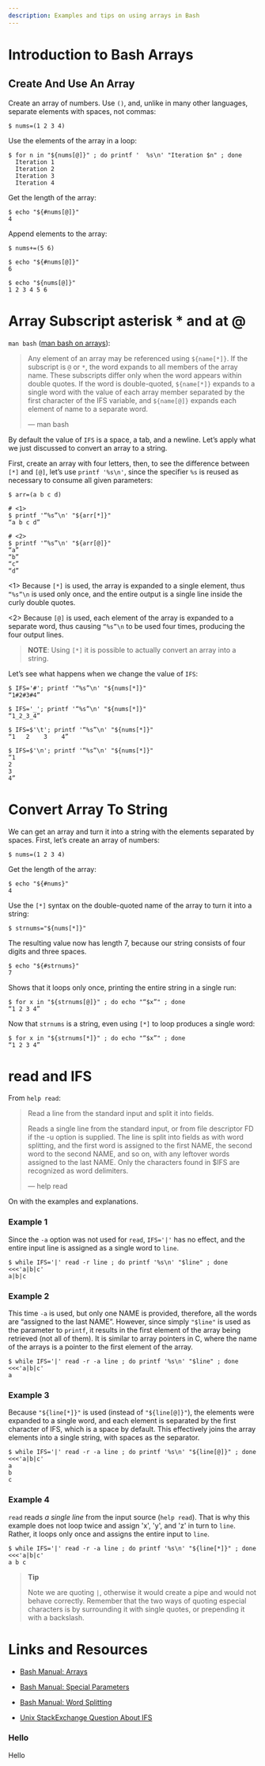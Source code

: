 ```yaml
---
description: Examples and tips on using arrays in Bash
---
```




# Introduction to Bash Arrays

## Create And Use An Array

Create an array of numbers. Use `()`, and, unlike in many other languages, separate elements with spaces, not commas:

``` shell-session
$ nums=(1 2 3 4)
```

Use the elements of the array in a loop:

``` shell-session
$ for n in "${nums[@]}" ; do printf '  %s\n' "Iteration $n" ; done
  Iteration 1
  Iteration 2
  Iteration 3
  Iteration 4
```

Get the length of the array:

``` shell-session
$ echo "${#nums[@]}"
4
```

Append elements to the array:

``` shell-session
$ nums+=(5 6)

$ echo "${#nums[@]}"
6

$ echo "${nums[@]}"
1 2 3 4 5 6
```



# Array Subscript asterisk \* and at @

`man bash` ([man bash on arrays](https://www.gnu.org/software/bash/manual/bash.html#Arrays)):

> Any element of an array may be referenced using `${name[*]}`. If the subscript is `@` or `*`, the word expands to all members of the array name. These subscripts differ only when the word appears within double quotes. If the word is double-quoted, `${name[*]}` expands to a single word with the value of each array member separated by the first character of the IFS variable, and `${name[@]}` expands each element of name to a separate word.
> 
> —  man bash 

By default the value of `IFS` is a space, a tab, and a newline. Let’s apply what we just discussed to convert an array to a string.

First, create an array with four letters, then, to see the difference between `[*]` and `[@]`, let’s use `printf '%s\n'`, since the specifier `%s` is reused as necessary to consume all given parameters:

``` shell-session
$ arr=(a b c d)

# <1>
$ printf '“%s”\n' "${arr[*]}"
“a b c d”

# <2>
$ printf '“%s”\n' "${arr[@]}"
“a”
“b”
“c”
“d”
```

<1> Because `[*]` is used, the array is expanded to a single element, thus `“%s”\n` is used only once, and the entire output is a single line inside the curly double quotes.

<2> Because `[@]` is used, each element of the array is expanded to a separate word, thus causing `“%s”\n` to be used four times, producing the four output lines.

> **NOTE**: Using `[*]` it is possible to actually convert an array into a string.

Let’s see what happens when we change the value of `IFS`:

``` shell-session
$ IFS='#'; printf '“%s”\n' "${nums[*]}"
“1#2#3#4”

$ IFS='_'; printf '“%s”\n' "${nums[*]}"
“1_2_3_4”

$ IFS=$'\t'; printf '“%s”\n' "${nums[*]}"
“1   2    3    4”

$ IFS=$'\n'; printf '“%s”\n' "${nums[*]}"
“1
2
3
4”
```

# Convert Array To String

We can get an array and turn it into a string with the elements separated by spaces. First, let’s create an array of numbers:

``` shell-session
$ nums=(1 2 3 4)
```

Get the length of the array:

``` shell-session
$ echo "${#nums}"
4
```

Use the `[*]` syntax on the double-quoted name of the array to turn it into a string:

``` shell-session
$ strnums="${nums[*]}"
```

The resulting value now has length 7, because our string consists of four digits and three spaces.

``` shell-session
$ echo "${#strnums}"
7
```

Shows that it loops only once, printing the entire string in a single run:

``` shell-session
$ for x in "${strnums[@]}" ; do echo "“$x”" ; done
“1 2 3 4”
```

Now that `strnums` is a string, even using `[*]` to loop produces a single word:

``` shell-session
$ for x in "${strnums[*]}" ; do echo "“$x”" ; done
“1 2 3 4”
```

# read and IFS

From `help read`:

> Read a line from the standard input and split it into fields.
> 
> Reads a single line from the standard input, or from file descriptor FD if the -u option is supplied. The line is split into fields as with word splitting, and the first word is assigned to the first NAME, the second word to the second NAME, and so on, with any leftover words assigned to the last NAME. Only the characters found in $IFS are recognized as word delimiters.
> 
> —  help read 

On with the examples and explanations.

### Example 1

Since the `-a` option was not used for `read`, `IFS='|'` has no effect, and the entire input line is assigned as a single word to `line`.

``` shell-session
$ while IFS='|' read -r line ; do printf '%s\n' "$line" ; done <<<'a|b|c'
a|b|c
```

### Example 2

This time `-a` is used, but only one NAME is provided, therefore, all the words are “assigned to the last NAME”. However, since simply `"$line"` is used as the parameter to `printf`, it results in the first element of the array being retrieved (not all of them). It is similar to array pointers in C, where the name of the arrays is a pointer to the first element of the array.

``` shell-session
$ while IFS='|' read -r -a line ; do printf '%s\n' "$line" ; done <<<'a|b|c'
a
```

### Example 3

Because `"${line[*]}"` is used (instead of `"${line[@]}"`), the elements were expanded to a single word, and each element is separated by the first character of IFS, which is a space by default. This effectively joins the array elements into a single string, with spaces as the separator.

``` shell-session
$ while IFS='|' read -r -a line ; do printf '%s\n' "${line[@]}" ; done <<<'a|b|c'
a
b
c
```

### Example 4

`read` reads *a single line* from the input source (`help read`). That is why this example does not loop twice and assign 'x', 'y', and 'z' in turn to `line`. Rather, it loops only once and assigns the entire input to `line`.

``` shell-session
$ while IFS='|' read -r -a line ; do printf '%s\n' "${line[*]}" ; done <<<'a|b|c'
a b c
```

> **Tip**
> 
> Note we are quoting `|`, otherwise it would create a pipe and would not behave correctly. Remember that the two ways of quoting especial characters is by surrounding it with single quotes, or prepending it with a backslash.



# Links and Resources

  - [Bash Manual: Arrays](https://www.gnu.org/software/bash/manual/bash.html#Arrays)

  - [Bash Manual: Special Parameters](https://www.gnu.org/software/bash/manual/bash.html#Special-Parameters)

  - [Bash Manual: Word Splitting](https://www.gnu.org/software/bash/manual/bash.html#Word-Splitting)

  - [Unix StackExchange Question About IFS](https://unix.stackexchange.com/questions/26784/understanding-ifs)



### Hello

Hello